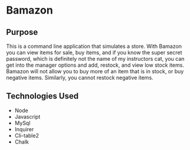 # Bamazon

## Purpose

This is a  command line application that simulates a store. With Bamazon you can view items for sale, buy items, and if you know the super secret password, which is definitely not the name of my instructors cat, you can get into the manager options and add, restock, and view low stock items. Bamazon will not allow you to buy more of an item that is in stock, or buy negative items. Similarly, you cannot restock negative items. 

## Technologies Used

* Node
* Javascript
* MySql
* Inquirer
* Cli-table2 
* Chalk


